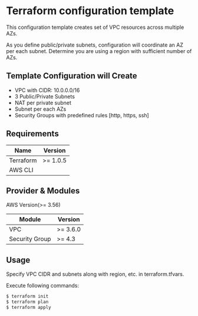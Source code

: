 # Terraform configuration template

This configuration template creates set of VPC resources across multiple AZs.

As you define public/private subnets, configuration will coordinate an AZ per each subnet. Determine you are using a region with sufficient number of AZs. 

## Template Configuration will Create
- VPC with CIDR: 10.0.0.0/16
- 3 Public/Private Subnets
- NAT per private subnet
- Subnet per each AZs
- Security Groups with predefined rules [http, https, ssh]

## Requirements
| Name | Version |
|------|---------|
| Terraform |    >= 1.0.5 |
| AWS CLI |  |

## Provider & Modules
AWS Version(>= 3.56)

| Module | Version |
|--------|---------|
| VPC |    >= 3.6.0 |
| Security Group |    >= 4.3 |


## Usage
Specify VPC CIDR and subnets along with region, etc. in terraform.tfvars.

Execute following commands: 
```bash
$ terraform init
$ terraform plan
$ terraform apply
```

